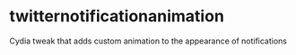 # twitternotificationanimation
Cydia tweak that adds custom animation to the appearance of notifications
